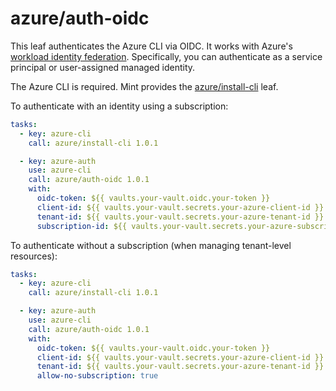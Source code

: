 # azure/auth-oidc

This leaf authenticates the Azure CLI via OIDC. It works with Azure's [workload identity federation](https://learn.microsoft.com/en-us/entra/workload-id/workload-identity-federation).
Specifically, you can authenticate as a service principal or user-assigned managed identity.

The Azure CLI is required. Mint provides the [azure/install-cli](https://cloud.rwx.com/leaves/azure/install-cli) leaf.

To authenticate with an identity using a subscription:

```yaml
tasks:
  - key: azure-cli
    call: azure/install-cli 1.0.1

  - key: azure-auth
    use: azure-cli
    call: azure/auth-oidc 1.0.1
    with:
      oidc-token: ${{ vaults.your-vault.oidc.your-token }}
      client-id: ${{ vaults.your-vault.secrets.your-azure-client-id }}
      tenant-id: ${{ vaults.your-vault.secrets.your-azure-tenant-id }}
      subscription-id: ${{ vaults.your-vault.secrets.your-azure-subscription-id }}
```

To authenticate without a subscription (when managing tenant-level resources):

```yaml
tasks:
  - key: azure-cli
    call: azure/install-cli 1.0.1

  - key: azure-auth
    use: azure-cli
    call: azure/auth-oidc 1.0.1
    with:
      oidc-token: ${{ vaults.your-vault.oidc.your-token }}
      client-id: ${{ vaults.your-vault.secrets.your-azure-client-id }}
      tenant-id: ${{ vaults.your-vault.secrets.your-azure-tenant-id }}
      allow-no-subscription: true
```
